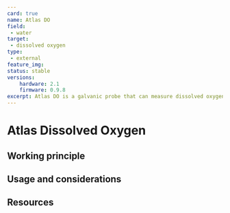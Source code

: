 ```yaml
---
card: true
name: Atlas DO
field:
 - water
target:
 - dissolved oxygen
type:
 - external
feature_img:
status: stable
versions:
    hardware: 2.1
    firmware: 0.9.8
excerpt: Atlas DO is a galvanic probe that can measure dissolved oxygen in water.
---
```


# Atlas Dissolved Oxygen

## Working principle

## Usage and considerations

## Resources
